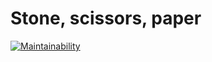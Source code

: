 # Stone, scissors, paper
[![Maintainability](https://api.codeclimate.com/v1/badges/2f22235ad4f55405b9a3/maintainability)](https://codeclimate.com/github/AndreyPiganov/frontend-project-1/maintainability)
